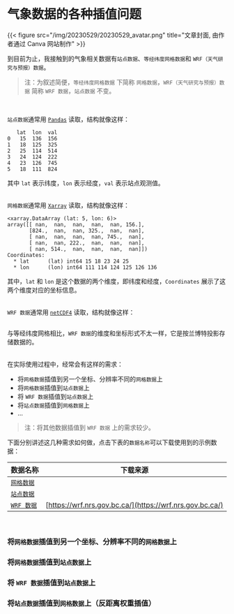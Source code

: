 # 气象数据的各种插值问题


{{< figure src="/img/20230529/20230529_avatar.png" title="文章封面, 由作者通过 Canva 网站制作" >}}

到目前为止，我接触到的气象相关数据有`站点数据`、`等经纬度网格数据`和 `WRF（天气研究与预报）数据`。

> 注：为叙述简便，`等经纬度网格数据` 下简称 `网格数据`，`WRF（天气研究与预报）数据` 简称 `WRF 数据`，`站点数据` 不变。

<br/>

`站点数据`通常用 [`Pandas`](https://docs.xarray.dev/en/stable/getting-started-guide/quick-overview.html) 读取，结构就像这样：

```
   lat  lon  val
0   15  136  156
1   18  125  325
2   25  114  514
3   24  124  222
4   23  126  745
5   18  111  824
```

其中 `lat` 表示纬度，`lon` 表示经度，`val` 表示站点观测值。<br/><br/>

`网格数据`通常用 [`Xarray`](https://docs.xarray.dev/en/stable/getting-started-guide/quick-overview.html) 读取，结构就像这样：

```
<xarray.DataArray (lat: 5, lon: 6)>
array([[ nan,  nan,  nan,  nan,  nan, 156.],
       [824.,  nan,  nan, 325.,  nan,  nan],
       [ nan,  nan,  nan,  nan, 745.,  nan],
       [ nan,  nan, 222.,  nan,  nan,  nan],
       [ nan, 514.,  nan,  nan,  nan,  nan]])
Coordinates:
  * lat      (lat) int64 15 18 23 24 25
  * lon      (lon) int64 111 114 124 125 126 136
```

其中，`lat` 和 `lon` 是这个数据的两个维度，即纬度和经度，`Coordinates` 展示了这两个维度对应的坐标信息。<br/><br/>

`WRF 数据`通常用 [`netCDF4`](https://unidata.github.io/netcdf4-python/) 读取，结构就像这样：

```
```

与等经纬度网格相比，`WRF 数据`的维度和坐标形式不太一样，它是按兰博特投影存储数据的。<br/><br/>

在实际使用过程中，经常会有这样的需求：

- 将`网格数据`插值到另一个坐标、分辨率不同的`网格数据`上
- 将`网格数据`插值到`站点数据`上
- 将 `WRF 数据`插值到`站点数据`上
- 将`站点数据`插值到`网格数据`上
- ...

> 注：将其他数据插值到 `WRF 数据` 上的需求较少。

下面分别讲述这几种需求如何做，点击下表的`数据名称`可以下载使用到的示例数据：

| 数据名称 | 下载来源 |
| ----    | ----    |
| [`网格数据`]() | |
| [`站点数据`]() | |
| [`WRF 数据`]() | [https://wrf.nrs.gov.bc.ca/](https://wrf.nrs.gov.bc.ca/) |

<br/>

### 将`网格数据`插值到另一个坐标、分辨率不同的`网格数据`上


### 将`网格数据`插值到`站点数据`上


### 将 `WRF 数据`插值到`站点数据`上


### 将`站点数据`插值到`网格数据`上（反距离权重插值）




